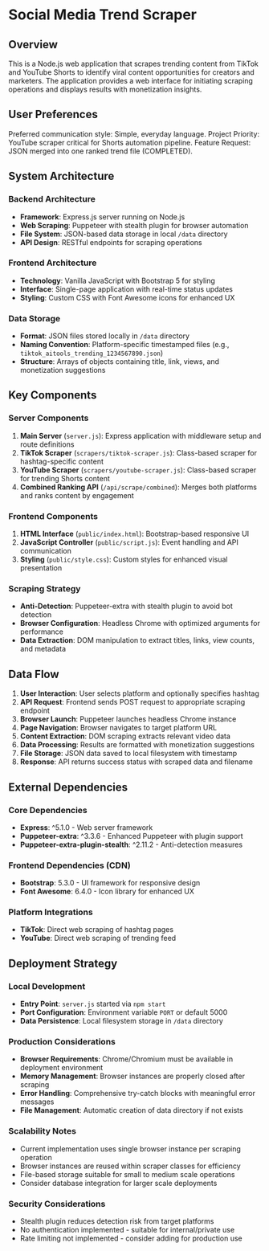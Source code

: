 # Social Media Trend Scraper

## Overview

This is a Node.js web application that scrapes trending content from TikTok and YouTube Shorts to identify viral content opportunities for creators and marketers. The application provides a web interface for initiating scraping operations and displays results with monetization insights.

## User Preferences

Preferred communication style: Simple, everyday language.
Project Priority: YouTube scraper critical for Shorts automation pipeline.
Feature Request: JSON merged into one ranked trend file (COMPLETED).

## System Architecture

### Backend Architecture
- **Framework**: Express.js server running on Node.js
- **Web Scraping**: Puppeteer with stealth plugin for browser automation
- **File System**: JSON-based data storage in local `/data` directory
- **API Design**: RESTful endpoints for scraping operations

### Frontend Architecture
- **Technology**: Vanilla JavaScript with Bootstrap 5 for styling
- **Interface**: Single-page application with real-time status updates
- **Styling**: Custom CSS with Font Awesome icons for enhanced UX

### Data Storage
- **Format**: JSON files stored locally in `/data` directory
- **Naming Convention**: Platform-specific timestamped files (e.g., `tiktok_aitools_trending_1234567890.json`)
- **Structure**: Arrays of objects containing title, link, views, and monetization suggestions

## Key Components

### Server Components
1. **Main Server** (`server.js`): Express application with middleware setup and route definitions
2. **TikTok Scraper** (`scrapers/tiktok-scraper.js`): Class-based scraper for hashtag-specific content
3. **YouTube Scraper** (`scrapers/youtube-scraper.js`): Class-based scraper for trending Shorts content
4. **Combined Ranking API** (`/api/scrape/combined`): Merges both platforms and ranks content by engagement

### Frontend Components
1. **HTML Interface** (`public/index.html`): Bootstrap-based responsive UI
2. **JavaScript Controller** (`public/script.js`): Event handling and API communication
3. **Styling** (`public/style.css`): Custom styles for enhanced visual presentation

### Scraping Strategy
- **Anti-Detection**: Puppeteer-extra with stealth plugin to avoid bot detection
- **Browser Configuration**: Headless Chrome with optimized arguments for performance
- **Data Extraction**: DOM manipulation to extract titles, links, view counts, and metadata

## Data Flow

1. **User Interaction**: User selects platform and optionally specifies hashtag
2. **API Request**: Frontend sends POST request to appropriate scraping endpoint
3. **Browser Launch**: Puppeteer launches headless Chrome instance
4. **Page Navigation**: Browser navigates to target platform URL
5. **Content Extraction**: DOM scraping extracts relevant video data
6. **Data Processing**: Results are formatted with monetization suggestions
7. **File Storage**: JSON data saved to local filesystem with timestamp
8. **Response**: API returns success status with scraped data and filename

## External Dependencies

### Core Dependencies
- **Express**: ^5.1.0 - Web server framework
- **Puppeteer-extra**: ^3.3.6 - Enhanced Puppeteer with plugin support
- **Puppeteer-extra-plugin-stealth**: ^2.11.2 - Anti-detection measures

### Frontend Dependencies (CDN)
- **Bootstrap**: 5.3.0 - UI framework for responsive design
- **Font Awesome**: 6.4.0 - Icon library for enhanced UX

### Platform Integrations
- **TikTok**: Direct web scraping of hashtag pages
- **YouTube**: Direct web scraping of trending feed

## Deployment Strategy

### Local Development
- **Entry Point**: `server.js` started via `npm start`
- **Port Configuration**: Environment variable `PORT` or default 5000
- **Data Persistence**: Local filesystem storage in `/data` directory

### Production Considerations
- **Browser Requirements**: Chrome/Chromium must be available in deployment environment
- **Memory Management**: Browser instances are properly closed after scraping
- **Error Handling**: Comprehensive try-catch blocks with meaningful error messages
- **File Management**: Automatic creation of data directory if not exists

### Scalability Notes
- Current implementation uses single browser instance per scraping operation
- Browser instances are reused within scraper classes for efficiency
- File-based storage suitable for small to medium scale operations
- Consider database integration for larger scale deployments

### Security Considerations
- Stealth plugin reduces detection risk from target platforms
- No authentication implemented - suitable for internal/private use
- Rate limiting not implemented - consider adding for production use